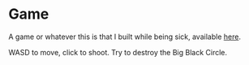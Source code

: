 # Game

A game or whatever this is that I built while being sick, available [here](https://spontaneous-naiad-f2c8de.netlify.app/).

WASD to move, click to shoot. Try to destroy the Big Black Circle.
